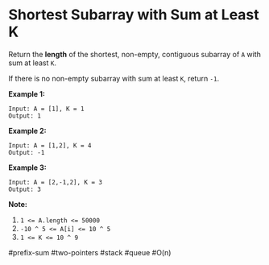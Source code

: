 Shortest Subarray with Sum at Least K
===



Return the **length** of the shortest, non-empty, contiguous subarray of `A` with sum at least `K`.

If there is no non-empty subarray with sum at least `K`, return `-1`.



**Example 1:**

```
Input: A = [1], K = 1
Output: 1
```



**Example 2:**

```
Input: A = [1,2], K = 4
Output: -1
```



**Example 3:**

```
Input: A = [2,-1,2], K = 3
Output: 3
```

 

**Note:**

1. `1 <= A.length <= 50000`
2. `-10 ^ 5 <= A[i] <= 10 ^ 5`
3. `1 <= K <= 10 ^ 9`



#prefix-sum 	#two-pointers 	#stack 	#queue 	#O(n)